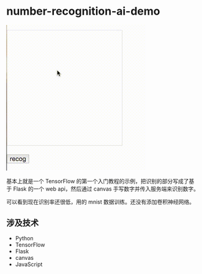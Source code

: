 # number-recognition-ai-demo
 
![](num_rec_demo.gif)
 
基本上就是一个 TensorFlow 的第一个入门教程的示例，把识别的部分写成了基于 Flask 的一个 web api，然后通过 canvas 手写数字并传入服务端来识别数字。

可以看到现在识别率还很低，用的 mnist 数据训练。还没有添加卷积神经网络。

## 涉及技术

* Python
* TensorFlow
* Flask
* canvas
* JavaScript
